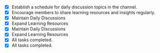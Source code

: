 - [x] Establish a schedule for daily discussion topics in the channel.
- [x] Encourage members to share learning resources and insights regularly.
- [x] Maintain Daily Discussions
- [x] Expand Learning Resources
- [x] Maintain Daily Discussions
- [x] Expand Learning Resources
- [x] All tasks completed.
- [x] All tasks completed.